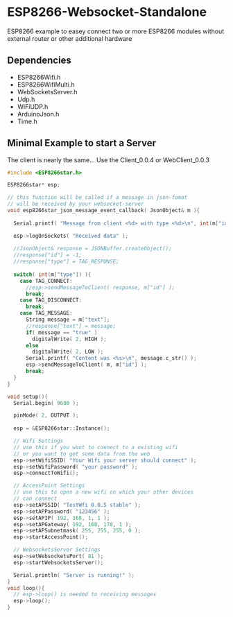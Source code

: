 # ESP8266-Websocket-Standalone
ESP8266 example to easey connect two or more ESP8266 modules without external router or other additional hardware

## Dependencies
- ESP8266Wifi.h
- ESP8266WifiMulti.h
- WebSocketsServer.h
- Udp.h
- WiFiUDP.h
- ArduinoJson.h
- Time.h

## Minimal Example to start a Server
The client is nearly the same...
Use the Client_0.0.4 or WebClient_0.0.3

```C++
#include <ESP8266star.h>

ESP8266star* esp;

// this function will be called if a message in json-fomat 
// will be received by your websocket-server
void esp8266star_json_message_event_callback( JsonObject& m ){
  
  Serial.printf( "Message from client <%d> with type <%d>\n", int(m["id"]), int(m["type"]) );

  esp->logOnSockets( "Received data" );
  
  //JsonObject& response = JSONBuffer.createObject();
  //response["id"] = -1;
  //response["type"] = TAG_RESPONSE;
  
  switch( int(m["type"]) ){
    case TAG_CONNECT:
      //esp->sendMessageToClient( response, m["id"] );
      break;
    case TAG_DISCONNECT:
      break;
    case TAG_MESSAGE:
      String message = m["text"];
      //response["text"] = message;
      if( message == "true" )
        digitalWrite( 2, HIGH );
      else
        digitalWrite( 2, LOW );
      Serial.printf( "Content was <%s>\n", message.c_str() );
      esp->sendMessageToClient( m, m["id"] );
      break;
  }
}

void setup(){
  Serial.begin( 9600 );

  pinMode( 2, OUTPUT );
  
  esp = &ESP8266star::Instance();

  // Wifi Settings
  // use this if you want to connect to a existing wifi
  // or you want to get some data from the web
  esp->setWifiSSID( "Your Wifi your server should connect" );
  esp->setWifiPassword( "your password" );
  esp->connectToWifi();

  // AccessPoint Settings
  // use this to open a new wifi on which your other devices
  // can connect
  esp->setAPSSID( "TestWfi 0.0.5 stable" );
  esp->setAPPassword( "123456" );
  esp->setAPIP( 192, 168, 1, 1 );
  esp->setAPGateway( 192, 168, 178, 1 );
  esp->setAPSubnetmask( 255, 255, 255, 0 );
  esp->startAccessPoint();

  // WebsocketsServer Settings
  esp->setWebsocketsPort( 81 );
  esp->startWebsocketsServer();

  Serial.println( "Server is running!" );
}
void loop(){
  // esp->loop() is needed to receiving messages
  esp->loop();
}
```
